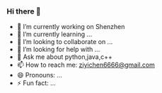 ### Hi there 👋
- 🔭 I’m currently working on Shenzhen
- 🌱 I’m currently learning ...
- 👯 I’m looking to collaborate on ...
- 🤔 I’m looking for help with ...
- 💬 Ask me about python,java,c++
- 📫 How to reach me: ziyichen6666@gmail.com
- 😄 Pronouns: ...
- ⚡ Fun fact: ...

